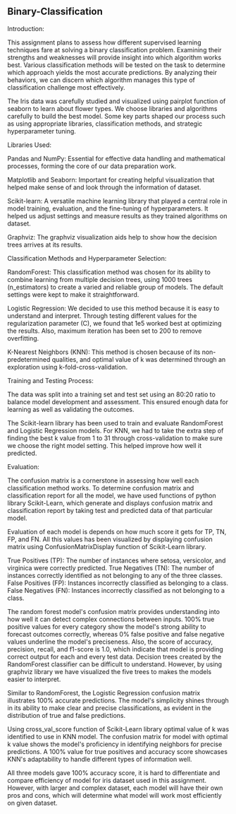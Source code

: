 ## Binary-Classification

Introduction:

This assignment plans to assess how different supervised learning techniques fare at solving a binary classification problem. Examining their strengths and weaknesses will provide insight into which algorithm works best. Various classification methods will be tested on the task to determine which approach yields the most accurate predictions. By analyzing their behaviors, we can discern which algorithm manages this type of classification challenge most effectively.

The Iris data was carefully studied and visualized using pairplot function of seaborn to learn about flower types. We choose libraries and algorithms carefully to build the best model. Some key parts shaped our process such as using appropriate libraries, classification methods, and strategic hyperparameter tuning.

Libraries Used: 

Pandas and NumPy: Essential for effective data handling and mathematical processes, forming the core of our data preparation work.

Matplotlib and Seaborn: Important for creating helpful visualization that helped make sense of and look through the information of dataset.

Scikit-learn: A versatile machine learning library that played a central role in model training, evaluation, and the fine-tuning of hyperparameters. It helped us adjust settings and measure results as they trained algorithms on dataset. 

Graphviz: The graphviz visualization aids help to show how the decision trees arrives at its results.

Classification Methods and Hyperparameter Selection:

RandomForest: This classification method was chosen for its ability to combine learning from multiple decision trees, using 1000 trees (n_estimators) to create a varied and reliable group of models. The default settings were kept to make it straightforward.

Logistic Regression: We decided to use this method because it is easy to understand and interpret. Through testing different values for the regularization parameter (C), we found that 1e5 worked best at optimizing the results. Also, maximum iteration has been set to 200 to remove overfitting.

K-Nearest Neighbors (KNN): This method is chosen because of its non-predetermined qualities, and optimal value of k was determined through an exploration using k-fold-cross-validation.

Training and Testing Process: 

The data was split into a training set and test set using an 80:20 ratio to balance model development and assessment. This ensured enough data for learning as well as validating the outcomes. 

The Scikit-learn library has been used to train and evaluate RandomForest and Logistic Regression models. For KNN, we had to take the extra step of finding the best k value from 1 to 31 through cross-validation to make sure we choose the right model setting. This helped improve how well it predicted.

Evaluation:

The confusion matrix is a cornerstone in assessing how well each classification method works. To determine confusion matrix and classification report for all the model, we have used functions of python library Scikit-Learn, which generate and displays confusion matrix and classification report by taking test and predicted data of that particular model.

Evaluation of each model is depends on how much score it gets for TP, TN, FP, and FN. All this values has been visualized by displaying confusion matrix using ConfusionMatrixDisplay function of Scikit-Learn library.

True Positives (TP): The number of instances where setosa, versicolor, and virginica were correctly predicted.
True Negatives (TN): The number of instances correctly identified as not belonging to any of the three classes.
False Positives (FP): Instances incorrectly classified as belonging to a class.
False Negatives (FN): Instances incorrectly classified as not belonging to a class.

The random forest model's confusion matrix provides understanding into how well it can detect complex connections between inputs. 100% true positive values for every category show the model's strong ability to forecast outcomes correctly, whereas 0% false positive and false negative values underline the model's preciseness. Also, the score of accuracy, precision, recall, and f1-score is 1.0, which indicate that model is providing correct output for each and every test data. Decision trees created by the RandomForest classifier can be difficult to understand. However, by using graphviz library we have visualized the five trees to makes the models easier to interpret.

Similar to RandomForest, the Logistic Regression confusion matrix illustrates 100% accurate predictions. The model's simplicity shines through in its ability to make clear and precise classifications, as evident in the distribution of true and false predictions.

Using cross_val_score function of Scikit-Learn library optimal value of k was identified to use in KNN model. The confusion matrix for model with optimal k value shows the model's proficiency in identifying neighbors for precise predictions. A 100% value for true positives and accuracy score showcases KNN's adaptability to handle different types of information well.

All three models gave 100% accuracy score, it is hard to differentiate and compare efficiency of model for iris dataset used in this assignment. However, with larger and complex dataset, each model will have their own pros and cons, which will determine what model will work most efficiently on given dataset.
